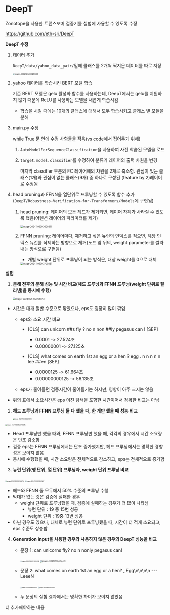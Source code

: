 # DeepT

Zonotope을 사용한 트랜스포머 검증기를 실험에 사용할 수 있도록 수정

<https://github.com/eth-sri/DeepT>



**DeepT 수정**

1. 데이터 추가

   `DeepT/data/yahoo_data_pair/`밑에 클래스를 2개씩 짝지은 데이터를 따로 저장

   <img src="../images/deept/image-20241105092412603.png" alt="image-20241105092412603" style="zoom:40%;" />



2. yahoo 데이터를 학습시킨 BERT 모델 학습

   기존 BERT 모델은 gelu 활성화 함수를 사용하는데, DeepT에서는 gelu를 지원하지 않기 때문에 ReLU를 사용하는 모델을 새롭게 학습시킴

   - 학습을 시킬 때에는 10개의 클래스에 대해서 모두 학습시키고 클래스 별 모듈을 분해



3. main.py 수정

   while True 문 안에 수정 사항들을 적음(vs code에서 접어두기 위해)

   1. `AutoModelForSequenceClassification`을 사용하여 사전 학습된 모델을 로드

   2. `target.model.classifier`를 수정하여 분류기 레이어의 출력 차원을 변경

      마지막 classifier 부분의 FC 레이어에의 차원을 2개로 축소함. 관심이 있는 클래스(1개)와 관심이 없는 클래스(9개) 중 하나로 구성된 (feature by 2)레이어로 수정됨
      

4. head pruning과 FFNN을 열단위로 프루닝할 수 있도록 함수 추가 (`DeepT/Robustness-Verification-for-Transformers/Models`에 구현됨)

   1. head pruning: 레이어의 모든 헤드가 제거되면, 레이어 자체가 사라질 수 있도록 했음(어텐션 레이어의 파라미터를 제거)

      <img src="../images/deept/image-20241105093608511.png" alt="image-20241105093608511" style="zoom:50%;" />

   2. FFNN pruning: 레이어마다, 제거하고 싶은 뉴런의 인덱스를 적으면, 헤당 인덱스 뉴런를 삭제하는 방향으로 제거(노드 앞 뒤의, weight parameter를 짤라내는 방식으로 구현됨)

      - 개별 weight 단위로 프루닝이 되는 방식은, 대상 weight를 0으로 대체

      <img src="../images/deept/image-20241105093700251.png" alt="image-20241105093700251" style="zoom:50%;" />





**실험**

1. **분해 전후의 분해 성능 및 시간 비교(헤드 프루닝과 FFNN 프루닝(weight 단위로 잘라냄)을 동시에 수행)**

   <img src="../images/deept/image-20241105100908873.png" alt="image-20241105100908873" style="zoom:50%;" />

- 시간은 대개 절반 수준으로 깎였으나, eps도 굉장히 많이 깎임

  - eps와 소요 시간 비교

    - [CLS] can unicorn ##s fly ? no n non ##ly pegasus can ! [SEP] 
      - 0.0001          ->  27.524초
      - 0.00000001 ->  27.125초

    

    - [CLS] what comes on earth 1st an egg or a hen ? egg . n n n n n lee ##en [SEP]
      - 0.0000125           -> 61.664초
      - 0.00000000125  -> 56.135초

  - eps가 줄어들면 검증시간이 줄어들기는 하지만, 영향이 아주 크지는 않음

- 위의 표에서 소요시간은 eps 이진 탐색을 포함한 시간이어서 정확한 비교는 아님





2. **헤드 프루닝과 FFNN 프루닝 둘 다 했을 때, 한 개만 했을 때 성능 비교**

   <img src="../images/deept/image-20241105102320378.png" alt="image-20241105102320378" style="zoom:30%;" />

<img src="../images/deept/image-20241105102343245.png" alt="image-20241105102343245" style="zoom:32%;" />



- Head 프루닝만 했을 때와, FFNN 프루닝만 했을 때, 각각의 경우에서 시간 소요량은 단조 감소함
- 검증 eps는 FFNN 프루닝에서는 단조 증가했지만, 헤드 프루닝에서는 명확한 경향성은 보이지 않음
- 동시에 수행했을 때, 시간 소요량은 전체적으로 감소하고, eps는 전체적으로 증가함





3. **뉴런 단위(행 단위, 열 단위) 프루닝과, weight 단위 프루닝 비교**

<img src="../images/deept/image-20241105102944714.png" alt="image-20241105102944714" style="zoom:30%;" />

<img src="../images/deept/image-20241105103050567.png" alt="image-20241105103050567" style="zoom:30%;" />

- 헤드와 FFNN 둘 모두에서 50% 수준의 프루닝 수행
- 막대가 없는 것은 검증에 실패한 경우
  - weight 단위로 프루닝했을 때, 검증에 실패하는 경우가 더 많이 나타남
    - 뉴런 단위      : 19 중 15번 성공
    - weight 단위 : 19중 13번 성공
- 아닌 경우도 있으나, 대체로 뉴런 단위로 프루닝했을 때, 시간이 더 적게 소요되고, eps 수준도 상승함





4. **Generation input을 사용한 경우와 사용하지 않은 경우의 DeepT 성능을 비교**

   - 문장 1: can unicorns fly? no n nonly pegasus can!

     <img src="../images/deept/image-20241105103954476.png" alt="image-20241105103954476" style="zoom:30%;" />

     <img src="../images/deept/image-20241105104014478.png" alt="image-20241105104014478" style="zoom:40%;" />

   - 문장 2: what comes on earth 1st an egg or a hen? ,,Egg\n\n\n\n --- LeeeN

     <img src="../images/deept/image-20241105104055177.png" alt="image-20241105104055177" style="zoom:27%;" />

     <img src="../images/deept/image-20241105104123147.png" alt="image-20241105104123147" style="zoom:27%;" />

     

   - 두 문장의 실험 결과에서는 명확한 차이가 보이지 않았음









더 추가해야하는 내용



